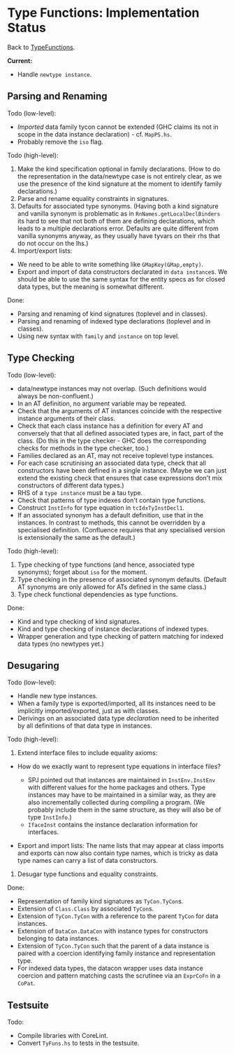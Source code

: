 # Type Functions: Implementation Status



Back to [TypeFunctions](type-functions).



**Current:** 


- Handle `newtype instance`.

## Parsing and Renaming



Todo (low-level):


- *Imported* data family tycon cannot be extended (GHC claims its not in scope in the data instance declaration) - cf. `MapPS.hs`.
- Probably remove the `iso` flag.


Todo (high-level):


1. Make the kind specification optional in family declarations.  (How to do the representation in the data/newtype case is not entirely clear, as we use the presence of the kind signature at the moment to identify family declarations.)
1. Parse and rename equality constraints in signatures.
1. Defaults for associated type synonyms.  (Having both a kind signature and vanilla synonym is problematic as in `RnNames.getLocalDeclBinders` its hard to see that not both of them are defining declarations, which leads to a multiple declarations error.  Defaults are quite different from vanilla synonyms anyway, as they usually have tyvars on their rhs that do not occur on the lhs.)
1. Import/export lists:

  - We need to be able to write something like `GMapKey(GMap,empty)`.
  - Export and import of data constructors declarated in `data instance`s.  We should be able to use the same syntax for the entity specs as for closed data types, but the meaning is somewhat different.


Done:


- Parsing and renaming of kind signatures (toplevel and in classes).
- Parsing and renaming of indexed type declarations (toplevel and in classes).
- Using new syntax with `family` and `instance` on top level.

## Type Checking



Todo (low-level):


- data/newtype instances may not overlap.  (Such definitions would always be non-confluent.)
- In an AT definition, no argument variable may be repeated.
- Check that the arguments of AT instances coincide with the respective instance arguments of their class.
- Check that each class instance has a definition for every AT and conversely that that all defined associated types are, in fact, part of the class. (Do this in the type checker - GHC does the corresponding checks for methods in the type checker, too.)
- Families declared as an AT, may not receive toplevel type instances.
- For each case scrutinising an associated data type, check that all constructors have been defined in a single instance.  (Maybe we can just extend the existing check that ensures that case expressions don't mix constructors of different data types.)
- RHS of a `type instance` must be a tau type.
- Check that patterns of type indexes don't contain type functions.
- Construct `InstInfo` for type equation in `tcIdxTyInstDecl1`.
- If an associated synonym has a default definition, use that in the instances.  In contrast to methods, this cannot be overridden by a specialised definition.  (Confluence requires that any specialised version is extensionally the same as the default.)


Todo (high-level):


1. Type checking of type functions (and hence, associated type synonyms); forget about `iso` for the moment.
1. Type checking in the presence of associated synonym defaults.  (Default AT synonyms are only allowed for ATs defined in the same class.)
1. Type check functional dependencies as type functions.


Done: 


- Kind and type checking of kind signatures.
- Kind and type checking of instance declarations of indexed types.
- Wrapper generation and type checking of pattern matching for indexed data types (no newtypes yet.)

## Desugaring



Todo (low-level):


- Handle new type instances.
- When a family type is exported/imported, all its instances need to be implicitly imported/exported, just as with classes.
- Derivings on an associated data type *declaration* need to be inherited by all definitions of that data type in instances.


Todo (high-level):


1. Extend interface files to include equality axioms:

  - How do we exactly want to represent type equations in interface files?

    - SPJ pointed out that instances are maintained in `InstEnv.InstEnv` with different values for the home packages and others. Type instances may have to be maintained in a similar way, as they are also incrementally collected during compiling a program.  (We probably include them in the same structure, as they will also be of type `InstInfo`.)
    - `IfaceInst` contains the instance declaration information for interfaces.
  - Export and import lists: The name lists that may appear at class imports and exports can now also contain type names, which is tricky as data type names can carry a list of data constructors.

1. Desugar type functions and equality constraints.


Done:


- Representation of family kind signatures as `TyCon.TyCon`s.
- Extension of `Class.Class` by associated `TyCon`s.
- Extension of `TyCon.TyCon` with a reference to the parent `TyCon` for data instances.
- Extension of `DataCon.DataCon` with instance types for constructors belonging to data instances.
- Extension of `TyCon.TyCon` such that the parent of a data instance is paired with a coercion identifying family instance and representation type.
- For indexed data types, the datacon wrapper uses data instance coercion and pattern matching casts the scrutinee via an `ExprCoFn` in a `CoPat`.

## Testsuite



Todo:


- Compile libraries with CoreLint.
- Convert `TyFuns.hs` to tests in the testsuite.
